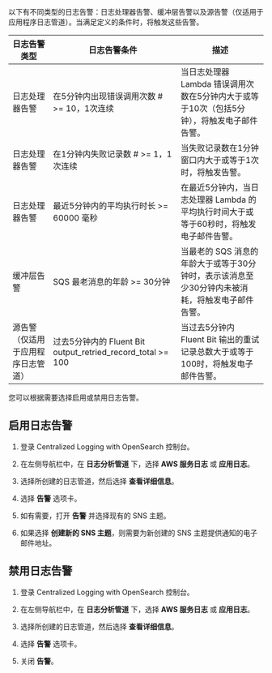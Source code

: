 以下有不同类型的日志告警：日志处理器告警、缓冲层告警以及源告警（仅适用于应用程序日志管道）。当满足定义的条件时，将触发这些告警。

| 日志告警类型                    | 日志告警条件                                                               | 描述                                                                                                                                                         |
| -------------------------------------- | -------------------------------------------------------------------------- | ------------------------------------------------------------------------------------------------------------------------------------------------------------------- |
| 日志处理器告警                         | 在5分钟内出现错误调用次数 # >= 10，1次连续     | 当日志处理器 Lambda 错误调用次数在5分钟内大于或等于10次（包括5分钟），将触发电子邮件告警。                                                                                                     |
| 日志处理器告警                         | 在1分钟内失败记录数 # >= 1，1次连续                                       | 当失败记录数在1分钟窗口内大于或等于1次时，将触发告警。         |
| 日志处理器告警                         | 最近5分钟内的平均执行时长 >= 60000 毫秒                                       | 在最近5分钟内，当日志处理器 Lambda 的平均执行时间大于或等于60秒时，将触发电子邮件告警。         |
| 缓冲层告警                         | SQS 最老消息的年龄 >= 30分钟                                        | 当最老的 SQS 消息的年龄大于或等于30分钟时，表示该消息至少30分钟内未被消耗，将触发电子邮件告警。         |
| 源告警（仅适用于应用程序日志管道）                         | 过去5分钟内的 Fluent Bit output_retried_record_total >= 100                                        | 当过去5分钟内 Fluent Bit 输出的重试记录总数大于或等于100时，将触发电子邮件告警。        |  

您可以根据需要选择启用或禁用日志告警。

## 启用日志告警

1. 登录 Centralized Logging with OpenSearch 控制台。

2. 在左侧导航栏中，在 **日志分析管道** 下，选择 **AWS 服务日志** 或 **应用日志**。

3. 选择所创建的日志管道，然后选择 **查看详细信息**。

4. 选择 **告警** 选项卡。

5. 如有需要，打开 **告警** 并选择现有的 SNS 主题。

6. 如果选择 **创建新的 SNS 主题**，则需要为新创建的 SNS 主题提供通知的电子邮件地址。

## 禁用日志告警

1. 登录 Centralized Logging with OpenSearch 控制台。

2. 在左侧导航栏中，在 **日志分析管道** 下，选择 **AWS 服务日志** 或 **应用日志**。

3. 选择所创建的日志管道，然后选择 **查看详细信息**。

4. 选择 **告警** 选项卡。

5. 关闭 **告警**。